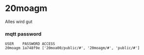 # 20moagm

Alles wird gut

### mqtt password

```
USER    PASSWORD ACCESS
20moagm 1a748f9e ['20moa00/public/#', '20moagm/#', 'public/#']

```
